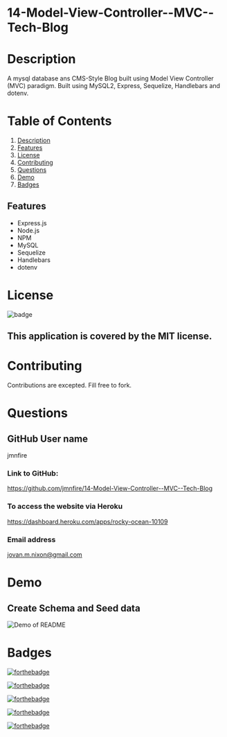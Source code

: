 # 14-Model-View-Controller--MVC--Tech-Blog

# Description 

A mysql database ans CMS-Style Blog built using Model View Controller (MVC) paradigm. Built using MySQL2, Express, Sequelize, Handlebars and dotenv.

# Table of Contents

1. [Description](#Description)
2. [Features](#Features)
3. [License](#License)
4. [Contributing](#Contributing)
5. [Questions](#Questions)
6. [Demo](#Demo)
7. [Badges](#Badges)

## Features
- Express.js
- Node.js
- NPM
- MySQL
- Sequelize
- Handlebars
- dotenv

# License
![badge](https://img.shields.io/badge/license-MIT-brightgreen)
## This application is covered by the MIT license. 

# Contributing
Contributions are excepted. Fill free to fork. 

# Questions
## GitHub User name 
jmnfire

### Link to GitHub:
https://github.com/jmnfire/14-Model-View-Controller--MVC--Tech-Blog

### To access the website via Heroku
https://dashboard.heroku.com/apps/rocky-ocean-10109

### Email address 
jovan.m.nixon@gmail.com


# Demo

## Create Schema and Seed data
![Demo of README](./images/demo1.gif)


# Badges

[![forthebadge](https://forthebadge.com/images/badges/built-with-love.svg)](https://forthebadge.com)

[![forthebadge](https://forthebadge.com/images/badges/made-with-crayons.svg)](https://forthebadge.com)

[![forthebadge](https://forthebadge.com/images/badges/winter-is-coming.svg)](https://forthebadge.com)

[![forthebadge](https://forthebadge.com/images/badges/uses-html.svg)](https://forthebadge.com)

[![forthebadge](https://forthebadge.com/images/badges/made-with-javascript.svg)](https://forthebadge.com)